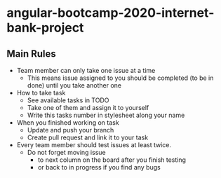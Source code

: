 # angular-bootcamp-2020-internet-bank-project

## Main Rules

- Team member can only take one issue at a time
  - This means issue assigned to you should be completed (to be in done) until you take another one
- How to take task
  - See available tasks in TODO
  - Take one of them and assign it to yourself
  - Write this tasks number in stylesheet along your name
- When you finished working on task
  - Update and push your branch
  - Create pull request and link it to your task
- Every team member should test issues at least twice.
  - Do not forget moving issue 
    - to next column on the board after you finish testing 
    - or back to in progress if you find any bugs







